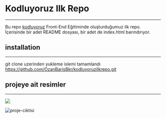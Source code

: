 # Kodluyoruz Ilk Repo
---
Bu repo [kodluyoruz](https://www.kodluyoruz.org/) Front-End Eğitiminde oluşturduğumuz ilk repo. İçerisinde bir adet README dosyası, bir adet de index.html barındırıyor.
## installation
---
git clone uzerinden yukleme islemi tamamlandı https://github.com/OzanBarisBkr/kodluyoruzilkrepo.git
## projeye ait resimler
---
![](https://user-images.githubusercontent.com/75985933/114272993-08f7fc00-9a21-11eb-813c-23f2381b84c5.jpg)

![proje-ciktisi](https://user-images.githubusercontent.com/75985933/114273054-48bee380-9a21-11eb-9dad-5e05e33f11f0.png)

